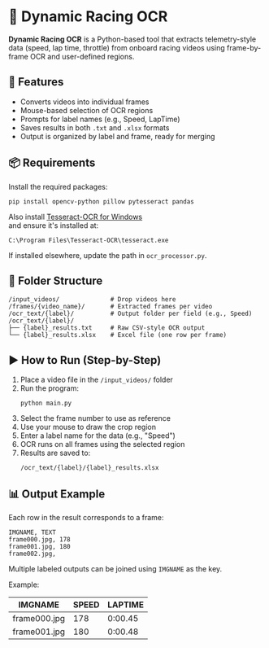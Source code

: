 # 🏁 Dynamic Racing OCR

**Dynamic Racing OCR** is a Python-based tool that extracts telemetry-style data (speed, lap time, throttle) from onboard racing videos using frame-by-frame OCR and user-defined regions.

## 🚀 Features

- Converts videos into individual frames
- Mouse-based selection of OCR regions
- Prompts for label names (e.g., Speed, LapTime)
- Saves results in both `.txt` and `.xlsx` formats
- Output is organized by label and frame, ready for merging

## 📦 Requirements

Install the required packages:

```
pip install opencv-python pillow pytesseract pandas
```

Also install [Tesseract-OCR for Windows](https://github.com/UB-Mannheim/tesseract/wiki)  
and ensure it's installed at:

```
C:\Program Files\Tesseract-OCR\tesseract.exe
```

If installed elsewhere, update the path in `ocr_processor.py`.

## 📂 Folder Structure

```
/input_videos/              # Drop videos here
/frames/{video_name}/       # Extracted frames per video
/ocr_text/{label}/          # Output folder per field (e.g., Speed)
/ocr_text/{label}/
├── {label}_results.txt     # Raw CSV-style OCR output
└── {label}_results.xlsx    # Excel file (one row per frame)
```

## ▶️ How to Run (Step-by-Step)

1. Place a video file in the `/input_videos/` folder
2. Run the program:
   ```
   python main.py
   ```
3. Select the frame number to use as reference
4. Use your mouse to draw the crop region
5. Enter a label name for the data (e.g., "Speed")
6. OCR runs on all frames using the selected region
7. Results are saved to:
   ```
   /ocr_text/{label}/{label}_results.xlsx
   ```

## 📊 Output Example

Each row in the result corresponds to a frame:

```
IMGNAME, TEXT
frame000.jpg, 178
frame001.jpg, 180
frame002.jpg, 
```

Multiple labeled outputs can be joined using `IMGNAME` as the key.

Example:

| IMGNAME     | SPEED | LAPTIME |
|-------------|--------|----------|
| frame000.jpg | 178    | 0:00.45  |
| frame001.jpg | 180    | 0:00.48  |
